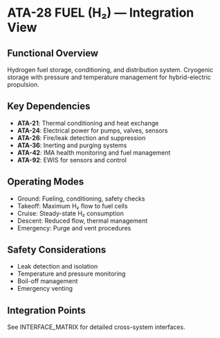 # ATA-28 FUEL (H₂) — Integration View

## Functional Overview
Hydrogen fuel storage, conditioning, and distribution system. Cryogenic storage with pressure and temperature management for hybrid-electric propulsion.

## Key Dependencies
- **ATA-21**: Thermal conditioning and heat exchange
- **ATA-24**: Electrical power for pumps, valves, sensors
- **ATA-26**: Fire/leak detection and suppression
- **ATA-36**: Inerting and purging systems
- **ATA-42**: IMA health monitoring and fuel management
- **ATA-92**: EWIS for sensors and control

## Operating Modes
- Ground: Fueling, conditioning, safety checks
- Takeoff: Maximum H₂ flow to fuel cells
- Cruise: Steady-state H₂ consumption
- Descent: Reduced flow, thermal management
- Emergency: Purge and vent procedures

## Safety Considerations
- Leak detection and isolation
- Temperature and pressure monitoring
- Boil-off management
- Emergency venting

## Integration Points
See INTERFACE_MATRIX for detailed cross-system interfaces.
